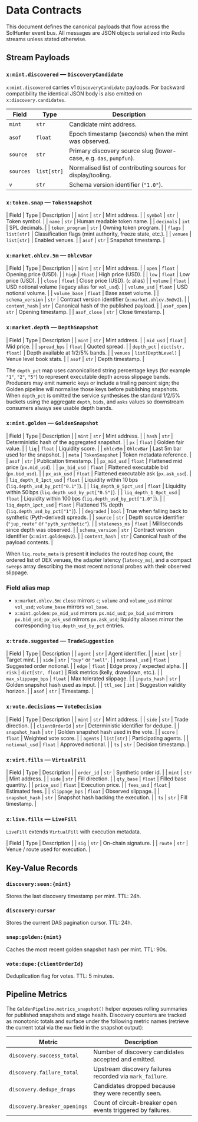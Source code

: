 # Data Contracts

This document defines the canonical payloads that flow across the SolHunter event bus.  All
messages are JSON objects serialized into Redis streams unless stated otherwise.

## Stream Payloads

### `x:mint.discovered` — `DiscoveryCandidate`

`x:mint.discovered` carries v1 `DiscoveryCandidate` payloads. For backward
compatibility the identical JSON body is also emitted on
`x:discovery.candidates`.

| Field | Type | Description |
| ----- | ---- | ----------- |
| `mint` | `str` | Candidate mint address. |
| `asof` | `float` | Epoch timestamp (seconds) when the mint was observed. |
| `source` | `str` | Primary discovery source slug (lower-case, e.g. `das`, `pumpfun`). |
| `sources` | `list[str]` | Normalised list of contributing sources for display/tooling. |
| `v` | `str` | Schema version identifier (`"1.0"`). |

### `x:token.snap` — `TokenSnapshot`

| Field | Type | Description |
| `mint` | `str` | Mint address. |
| `symbol` | `str` | Token symbol. |
| `name` | `str` | Human readable token name. |
| `decimals` | `int` | SPL decimals. |
| `token_program` | `str` | Owning token program. |
| `flags` | `list[str]` | Classification flags (mint authority, freeze state, etc.). |
| `venues` | `list[str]` | Enabled venues. |
| `asof` | `str` | Snapshot timestamp. |

### `x:market.ohlcv.5m` — `OhlcvBar`

| Field | Type | Description |
| `mint` | `str` | Mint address. |
| `open` | `float` | Opening price (USD). |
| `high` | `float` | High price (USD). |
| `low` | `float` | Low price (USD). |
| `close` | `float` | Close price (USD). (`c` alias) |
| `volume` | `float` | USD notional volume (legacy alias for `vol_usd`). |
| `volume_usd` | `float` | USD notional volume. |
| `volume_base` | `float` | Base asset volume. |
| `schema_version` | `str` | Contract version identifier (`x:market.ohlcv.5m@v2`). |
| `content_hash` | `str` | Canonical hash of the published payload. |
| `asof_open` | `str` | Opening timestamp. |
| `asof_close` | `str` | Close timestamp. |

### `x:market.depth` — `DepthSnapshot`

| Field | Type | Description |
| `mint` | `str` | Mint address. |
| `mid_usd` | `float` | Mid price. |
| `spread_bps` | `float` | Quoted spread. |
| `depth_pct` | `dict[str, float]` | Depth available at 1/2/5% bands. |
| `venues` | `list[DepthLevel]` | Venue level book stats. |
| `asof` | `str` | Depth timestamp. |

The `depth_pct` map uses canonicalised string percentage keys (for example `"1"`,
`"2"`, `"5"`) to represent executable depth across slippage bands. Producers may
emit numeric keys or include a trailing percent sign; the Golden pipeline will
normalise those keys before publishing snapshots. When `depth_pct` is omitted the
service synthesises the standard 1/2/5% buckets using the aggregate `depth`,
`bids`, and `asks` values so downstream consumers always see usable depth bands.

### `x:mint.golden` — `GoldenSnapshot`

| Field | Type | Description |
| `mint` | `str` | Mint address. |
| `hash` | `str` | Deterministic hash of the aggregated snapshot. |
| `px` | `float` | Golden fair value. |
| `liq` | `float` | Liquidity score. |
| `ohlcv5m` | `OhlcvBar` | Last 5m bar used for the snapshot. |
| `meta` | `TokenSnapshot` | Token metadata reference. |
| `asof` | `str` | Publication timestamp. |
| `px_mid_usd` | `float` | Flattened mid price (`px.mid_usd`). |
| `px_bid_usd` | `float` | Flattened executable bid (`px.bid_usd`). |
| `px_ask_usd` | `float` | Flattened executable ask (`px.ask_usd`). |
| `liq_depth_0_1pct_usd` | `float` | Liquidity within 10 bps (`liq.depth_usd_by_pct["0.1"]`). |
| `liq_depth_0_5pct_usd` | `float` | Liquidity within 50 bps (`liq.depth_usd_by_pct["0.5"]`). |
| `liq_depth_1_0pct_usd` | `float` | Liquidity within 100 bps (`liq.depth_usd_by_pct["1.0"]`). |
| `liq_depth_1pct_usd` | `float` | Flattened 1% depth (`liq.depth_usd_by_pct["1"]`). |
| `degraded` | `bool` | True when falling back to synthetic (Pyth-derived) spreads. |
| `source` | `str` | Depth source identifier (`"jup_route"` or `"pyth_synthetic"`). |
| `staleness_ms` | `float` | Milliseconds since depth was observed. |
| `schema_version` | `str` | Contract version identifier (`x:mint.golden@v2`). |
| `content_hash` | `str` | Canonical hash of the payload contents. |

When `liq.route_meta` is present it includes the routed hop count, the ordered list of DEX venues, the adapter latency (`latency_ms`), and a compact `sweeps` array describing the most recent notional probes with their observed slippage.

### Field alias map

- `x:market.ohlcv.5m`: `close` mirrors `c`; `volume` and `volume_usd` mirror `vol_usd`; `volume_base` mirrors `vol_base`.
- `x:mint.golden`: `px_mid_usd` mirrors `px.mid_usd`; `px_bid_usd` mirrors `px.bid_usd`; `px_ask_usd` mirrors `px.ask_usd`; liquidity aliases mirror the corresponding `liq.depth_usd_by_pct` entries.

### `x:trade.suggested` — `TradeSuggestion`

| Field | Type | Description |
| `agent` | `str` | Agent identifier. |
| `mint` | `str` | Target mint. |
| `side` | `str` | `"buy"` or `"sell"`. |
| `notional_usd` | `float` | Suggested order notional. |
| `edge` | `float` | Edge proxy / expected alpha. |
| `risk` | `dict[str, float]` | Risk metrics (kelly, drawdown, etc.). |
| `max_slippage_bps` | `float` | Max tolerated slippage. |
| `inputs_hash` | `str` | Golden snapshot hash used as input. |
| `ttl_sec` | `int` | Suggestion validity horizon. |
| `asof` | `str` | Timestamp. |

### `x:vote.decisions` — `VoteDecision`

| Field | Type | Description |
| `mint` | `str` | Mint address. |
| `side` | `str` | Trade direction. |
| `clientOrderId` | `str` | Deterministic identifier for dedupe. |
| `snapshot_hash` | `str` | Golden snapshot hash used in the vote. |
| `score` | `float` | Weighted vote score. |
| `agents` | `list[str]` | Participating agents. |
| `notional_usd` | `float` | Approved notional. |
| `ts` | `str` | Decision timestamp. |

### `x:virt.fills` — `VirtualFill`

| Field | Type | Description |
| `order_id` | `str` | Synthetic order id. |
| `mint` | `str` | Mint address. |
| `side` | `str` | Fill direction. |
| `qty_base` | `float` | Filled base quantity. |
| `price_usd` | `float` | Execution price. |
| `fees_usd` | `float` | Estimated fees. |
| `slippage_bps` | `float` | Observed slippage. |
| `snapshot_hash` | `str` | Snapshot hash backing the execution. |
| `ts` | `str` | Fill timestamp. |

### `x:live.fills` — `LiveFill`

`LiveFill` extends `VirtualFill` with execution metadata.

| Field | Type | Description |
| `sig` | `str` | On-chain signature. |
| `route` | `str` | Venue / route used for execution. |

## Key-Value Records

### `discovery:seen:{mint}`
Stores the last discovery timestamp per mint.  TTL: 24h.

### `discovery:cursor`
Stores the current DAS pagination cursor.  TTL: 24h.

### `snap:golden:{mint}`
Caches the most recent golden snapshot hash per mint.  TTL: 90s.

### `vote:dupe:{clientOrderId}`
Deduplication flag for votes.  TTL: 5 minutes.

## Pipeline Metrics

The `GoldenPipeline.metrics_snapshot()` helper exposes rolling summaries for
published snapshots and stage health. Discovery counters are tracked as
monotonic totals and surface under the following metric names (retrieve the
current total via the `max` field in the snapshot output):

| Metric | Description |
| ------ | ----------- |
| `discovery.success_total` | Number of discovery candidates accepted and emitted. |
| `discovery.failure_total` | Upstream discovery failures recorded via `mark_failure`. |
| `discovery.dedupe_drops` | Candidates dropped because they were recently seen. |
| `discovery.breaker_openings` | Count of circuit-breaker open events triggered by failures. |
